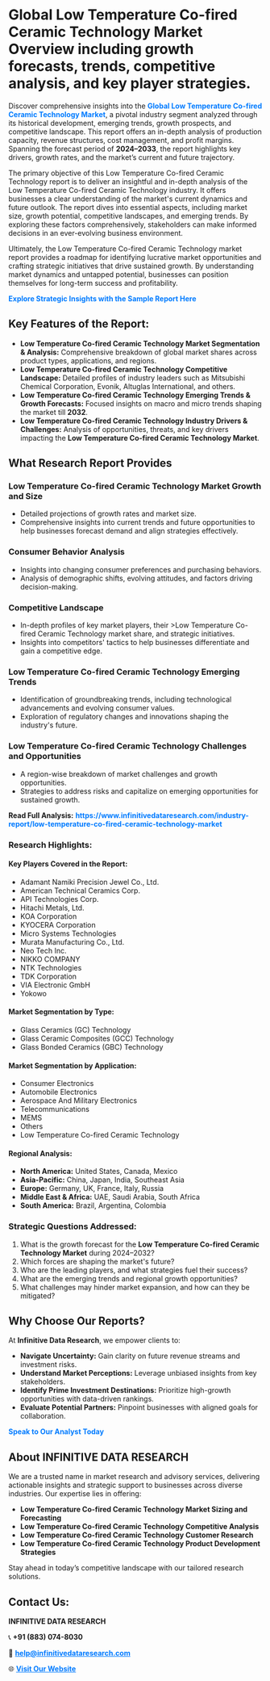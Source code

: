 <h1>Global Low Temperature Co-fired Ceramic Technology Market Overview including growth forecasts, trends, competitive analysis, and key player strategies.</h1>
<p>
Discover comprehensive insights into the 
<a href="https://www.infinitivedataresearch.com/industry-report/low-temperature-co-fired-ceramic-technology-market" rel="dofollow" style="color: #007BFF; text-decoration: none;"><strong>Global Low Temperature Co-fired Ceramic Technology Market</strong></a>, a pivotal industry segment analyzed through its historical development, emerging trends, growth prospects, and competitive landscape. This report offers an in-depth analysis of production capacity, revenue structures, cost management, and profit margins. Spanning the forecast period of <strong>2024–2033</strong>, the report highlights key drivers, growth rates, and the market’s current and future trajectory.
</p>
<p>
The primary objective of this Low Temperature Co-fired Ceramic Technology report is to deliver an insightful and in-depth analysis of the Low Temperature Co-fired Ceramic Technology industry. It offers businesses a clear understanding of the market's current dynamics and future outlook. The report dives into essential aspects, including market size, growth potential, competitive landscapes, and emerging trends. By exploring these factors comprehensively, stakeholders can make informed decisions in an ever-evolving business environment.
</p>
<p>
Ultimately, the Low Temperature Co-fired Ceramic Technology market report provides a roadmap for identifying lucrative market opportunities and crafting strategic initiatives that drive sustained growth. By understanding market dynamics and untapped potential, businesses can position themselves for long-term success and profitability.
</p>
<p>
<a href="https://www.infinitivedataresearch.com/request-sample/reportId=111746" style="color: #007BFF; text-decoration: none;"><strong>Explore Strategic Insights with the Sample Report Here</strong></a>
</p>

<h2>Key Features of the Report:</h2>
<ul>
<li><strong>Low Temperature Co-fired Ceramic Technology Market Segmentation & Analysis:</strong> Comprehensive breakdown of global market shares across product types, applications, and regions.</li>
<li><strong>Low Temperature Co-fired Ceramic Technology Competitive Landscape:</strong> Detailed profiles of industry leaders such as Mitsubishi Chemical Corporation, Evonik, Altuglas International, and others.</li>
<li><strong>Low Temperature Co-fired Ceramic Technology Emerging Trends & Growth Forecasts:</strong> Focused insights on macro and micro trends shaping the market till <strong>2032</strong>.</li>
<li><strong>Low Temperature Co-fired Ceramic Technology Industry Drivers & Challenges:</strong> Analysis of opportunities, threats, and key drivers impacting the <strong>Low Temperature Co-fired Ceramic Technology Market</strong>.</li>
</ul>

<h2>What Research Report Provides</h2>
<h3>Low Temperature Co-fired Ceramic Technology Market Growth and Size</h3>
<ul>
<li>Detailed projections of growth rates and market size.</li>
<li>Comprehensive insights into current trends and future opportunities to help businesses forecast demand and align strategies effectively.</li>
</ul>

<h3>Consumer Behavior Analysis</h3>
<ul>
<li>Insights into changing consumer preferences and purchasing behaviors.</li>
<li>Analysis of demographic shifts, evolving attitudes, and factors driving decision-making.</li>
</ul>

<h3>Competitive Landscape</h3>
<ul>
<li>In-depth profiles of key market players, their >Low Temperature Co-fired Ceramic Technology market share, and strategic initiatives.</li>
<li>Insights into competitors' tactics to help businesses differentiate and gain a competitive edge.</li>
</ul>

<h3>Low Temperature Co-fired Ceramic Technology Emerging Trends</h3>
<ul>
<li>Identification of groundbreaking trends, including technological advancements and evolving consumer values.</li>
<li>Exploration of regulatory changes and innovations shaping the industry's future.</li>
</ul>

<h3>Low Temperature Co-fired Ceramic Technology Challenges and Opportunities</h3>
<ul>
<li>A region-wise breakdown of market challenges and growth opportunities.</li>
<li>Strategies to address risks and capitalize on emerging opportunities for sustained growth.</li>
</ul>
<p><strong>Read Full Analysis:</strong> <a href="https://www.infinitivedataresearch.com/industry-report/low-temperature-co-fired-ceramic-technology-market" rel="dofollow" style="color: #007BFF; text-decoration: none;"><strong>https://www.infinitivedataresearch.com/industry-report/low-temperature-co-fired-ceramic-technology-market</strong></a></p>
<h3>Research Highlights:</h3>
<h4>Key Players Covered in the Report:</h4>
<ul><li>Adamant Namiki Precision Jewel Co., Ltd.</li><li>American Technical Ceramics Corp.</li><li>API Technologies Corp.</li><li>Hitachi Metals, Ltd.</li><li>KOA Corporation</li><li>KYOCERA Corporation</li><li>Micro Systems Technologies</li><li>Murata Manufacturing Co., Ltd.</li><li>Neo Tech Inc.</li><li>NIKKO COMPANY</li><li>NTK Technologies</li><li>TDK Corporation</li><li>VIA Electronic GmbH</li><li>Yokowo</li></ul>
<h4>Market Segmentation by Type:</h4>
<ul><li>Glass Ceramics (GC) Technology</li><li>Glass Ceramic Composites (GCC) Technology</li><li>Glass Bonded Ceramics (GBC) Technology</li></ul>
<h4>Market Segmentation by Application:</h4>
<ul><li>Consumer Electronics</li><li>Automobile Electronics</li><li>Aerospace And Military Electronics</li><li>Telecommunications</li><li>MEMS</li><li>Others</li><li>Low Temperature Co-fired Ceramic Technology</li></ul>

<h4>Regional Analysis:</h4>
<ul>
<li><strong>North America:</strong> United States, Canada, Mexico</li>
<li><strong>Asia-Pacific:</strong> China, Japan, India, Southeast Asia</li>
<li><strong>Europe:</strong> Germany, UK, France, Italy, Russia</li>
<li><strong>Middle East & Africa:</strong> UAE, Saudi Arabia, South Africa</li>
<li><strong>South America:</strong> Brazil, Argentina, Colombia</li>
</ul>

<h3>Strategic Questions Addressed:</h3>
<ol>
<li>What is the growth forecast for the <strong>Low Temperature Co-fired Ceramic Technology Market</strong> during 2024–2032?</li>
<li>Which forces are shaping the market's future?</li>
<li>Who are the leading players, and what strategies fuel their success?</li>
<li>What are the emerging trends and regional growth opportunities?</li>
<li>What challenges may hinder market expansion, and how can they be mitigated?</li>
</ol>

<h2>Why Choose Our Reports?</h2>
<p>At <strong>Infinitive Data Research</strong>, we empower clients to:</p>
<ul>
<li><strong>Navigate Uncertainty:</strong> Gain clarity on future revenue streams and investment risks.</li>
<li><strong>Understand Market Perceptions:</strong> Leverage unbiased insights from key stakeholders.</li>
<li><strong>Identify Prime Investment Destinations:</strong> Prioritize high-growth opportunities with data-driven rankings.</li>
<li><strong>Evaluate Potential Partners:</strong> Pinpoint businesses with aligned goals for collaboration.</li>
</ul>
<p><a href="https://www.infinitivedataresearch.com/industry-report/low-temperature-co-fired-ceramic-technology-market" rel="dofollow" style="color: #007BFF; text-decoration: none;"><strong>Speak to Our Analyst Today</strong></a></p>

<h2>About INFINITIVE DATA RESEARCH</h2>
<p>We are a trusted name in market research and advisory services, delivering actionable insights and strategic support to businesses across diverse industries. Our expertise lies in offering:</p>
<ul>
<li><strong>Low Temperature Co-fired Ceramic Technology Market Sizing and Forecasting</strong></li>
<li><strong>Low Temperature Co-fired Ceramic Technology Competitive Analysis</strong></li>
<li><strong>Low Temperature Co-fired Ceramic Technology Customer Research</strong></li>
<li><strong>Low Temperature Co-fired Ceramic Technology Product Development Strategies</strong></li>
</ul>
<p>Stay ahead in today’s competitive landscape with our tailored research solutions.</p>

<h2>Contact Us:</h2>
<p><strong>INFINITIVE DATA RESEARCH</strong></p>
<p>📞 <strong>+91 (883) 074-8030</strong></p>
<p>📧 <strong><a href="mailto:help@infinitivedataresearch.com" style="color: #007BFF;">help@infinitivedataresearch.com</a></strong></p>
<p>🌐 <strong><a href="https://www.infinitivedataresearch.com" rel="dofollow" style="color: #007BFF;">Visit Our Website</a></strong></p>